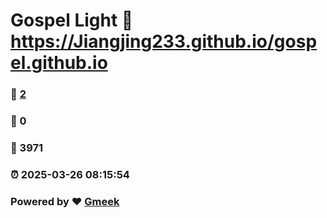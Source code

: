 # Gospel Light :link: https://Jiangjing233.github.io/gospel.github.io 
### :page_facing_up: [2](https://Jiangjing233.github.io/gospel.github.io/tag.html) 
### :speech_balloon: 0 
### :hibiscus: 3971 
### :alarm_clock: 2025-03-26 08:15:54 
### Powered by :heart: [Gmeek](https://github.com/Meekdai/Gmeek)
